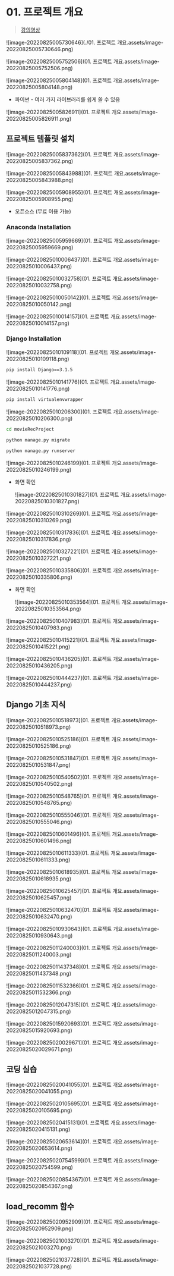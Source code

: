 # 01. 프로젝트 개요

> [강의영상](https://edu.ssafy.com/edu/board/free/detail.do?&brdItmSeq=47328)

![image-20220825005730646](./01. 프로젝트 개요.assets/image-20220825005730646.png)

![image-20220825005752506](01. 프로젝트 개요.assets/image-20220825005752506.png)





![image-20220825005804148](01. 프로젝트 개요.assets/image-20220825005804148.png)

- 파이썬 - 여러 가지 라이브러리를 쉽게 쓸 수 있음

![image-20220825005826911](01. 프로젝트 개요.assets/image-20220825005826911.png)



## 프로젝트 템플릿 설치

![image-20220825005837362](01. 프로젝트 개요.assets/image-20220825005837362.png)

![image-20220825005843988](01. 프로젝트 개요.assets/image-20220825005843988.png)



![image-20220825005908955](01. 프로젝트 개요.assets/image-20220825005908955.png)

- 오픈소스 (무료 이용 가능)



### Anaconda Installation

![image-20220825005959669](01. 프로젝트 개요.assets/image-20220825005959669.png)

![image-20220825010006437](01. 프로젝트 개요.assets/image-20220825010006437.png)

![image-20220825010032758](01. 프로젝트 개요.assets/image-20220825010032758.png)

![image-20220825010050142](01. 프로젝트 개요.assets/image-20220825010050142.png)

![image-20220825010014157](01. 프로젝트 개요.assets/image-20220825010014157.png)



### Django Installation

![image-20220825010109118](01. 프로젝트 개요.assets/image-20220825010109118.png)



```bash
pip install Django==3.1.5
```

![image-20220825010141776](01. 프로젝트 개요.assets/image-20220825010141776.png)



```bash
pip install virtualenvwrapper
```

![image-20220825010206300](01. 프로젝트 개요.assets/image-20220825010206300.png)



```bash
cd movieRecProject
```

```bash
python manage.py migrate
```

```bash
python manage.py runserver
```



![image-20220825010246199](01. 프로젝트 개요.assets/image-20220825010246199.png)

- 화면 확인

  ![image-20220825010301827](01. 프로젝트 개요.assets/image-20220825010301827.png)



![image-20220825010310269](01. 프로젝트 개요.assets/image-20220825010310269.png)

![image-20220825010317836](01. 프로젝트 개요.assets/image-20220825010317836.png)

![image-20220825010327221](01. 프로젝트 개요.assets/image-20220825010327221.png)

![image-20220825010335806](01. 프로젝트 개요.assets/image-20220825010335806.png)

- 화면 확인

  ![image-20220825010353564](01. 프로젝트 개요.assets/image-20220825010353564.png)

![image-20220825010407983](01. 프로젝트 개요.assets/image-20220825010407983.png)

![image-20220825010415221](01. 프로젝트 개요.assets/image-20220825010415221.png)

![image-20220825010436205](01. 프로젝트 개요.assets/image-20220825010436205.png)

![image-20220825010444237](01. 프로젝트 개요.assets/image-20220825010444237.png)



## Django 기초 지식

![image-20220825010518973](01. 프로젝트 개요.assets/image-20220825010518973.png)

![image-20220825010525186](01. 프로젝트 개요.assets/image-20220825010525186.png)

![image-20220825010531847](01. 프로젝트 개요.assets/image-20220825010531847.png)

![image-20220825010540502](01. 프로젝트 개요.assets/image-20220825010540502.png)

![image-20220825010548765](01. 프로젝트 개요.assets/image-20220825010548765.png)

![image-20220825010555046](01. 프로젝트 개요.assets/image-20220825010555046.png)

![image-20220825010601496](01. 프로젝트 개요.assets/image-20220825010601496.png)

![image-20220825010611333](01. 프로젝트 개요.assets/image-20220825010611333.png)

![image-20220825010618935](01. 프로젝트 개요.assets/image-20220825010618935.png)

![image-20220825010625457](01. 프로젝트 개요.assets/image-20220825010625457.png)

![image-20220825010632470](01. 프로젝트 개요.assets/image-20220825010632470.png)

![image-20220825010930643](01. 프로젝트 개요.assets/image-20220825010930643.png)

![image-20220825011240003](01. 프로젝트 개요.assets/image-20220825011240003.png)

![image-20220825011437348](01. 프로젝트 개요.assets/image-20220825011437348.png)

![image-20220825011532366](01. 프로젝트 개요.assets/image-20220825011532366.png)

![image-20220825012047315](01. 프로젝트 개요.assets/image-20220825012047315.png)

![image-20220825015920693](01. 프로젝트 개요.assets/image-20220825015920693.png)

![image-20220825020029671](01. 프로젝트 개요.assets/image-20220825020029671.png)



## 코딩 실습

![image-20220825020041055](01. 프로젝트 개요.assets/image-20220825020041055.png)

![image-20220825020105695](01. 프로젝트 개요.assets/image-20220825020105695.png)

![image-20220825020415131](01. 프로젝트 개요.assets/image-20220825020415131.png)

![image-20220825020653614](01. 프로젝트 개요.assets/image-20220825020653614.png)

![image-20220825020754599](01. 프로젝트 개요.assets/image-20220825020754599.png)

![image-20220825020854367](01. 프로젝트 개요.assets/image-20220825020854367.png)



## load_recomm 함수

![image-20220825020952909](01. 프로젝트 개요.assets/image-20220825020952909.png)

![image-20220825021003270](01. 프로젝트 개요.assets/image-20220825021003270.png)

![image-20220825021037728](01. 프로젝트 개요.assets/image-20220825021037728.png)